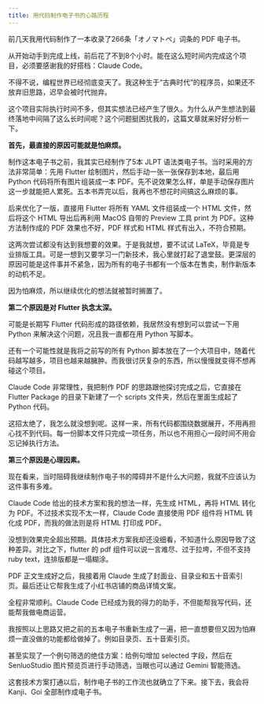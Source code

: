```yaml
---
title: 用代码制作电子书的心路历程
---
```


前几天我用代码制作了一本收录了266条「オノマトペ」词条的 PDF 电子书。

从开始动手到完成上线，前后花了不到8个小时。能在这么短时间内完成这个项目，必须要感谢我的好搭档：Claude Code。

不得不说，编程世界已经彻底变天了。我这种生于“古典时代”的程序员，如果还不放弃旧思路，迟早会被时代抛弃。

这个项目实际执行时间不多，但其实想法已经产生了很久。为什么从产生想法到最终落地中间隔了这么长时间呢？这个问题挺困扰我的，这篇文章就来好好分析一下。

**首先，最直接的原因可能就是怕麻烦。**

制作这本电子书之前，我其实已经制作了5本 JLPT 语法类电子书。当时采用的方法非常简单：先用 Flutter 绘制图片，然后手动一张一张保存到本地，最后用 Python 代码将所有图片组装成一本 PDF。先不说效果怎么样，单是手动保存图片这一步就能把人累死。五本书弄完以后，我再也不想花时间搞这么麻烦的事。

后来优化了一版，直接用 Flutter 将所有 YAML 文件组装成一个 HTML 文件，然后将这个 HTML 导出后再利用 MacOS 自带的 Preview 工具 print 为 PDF。这种方法制作成的 PDF 效果也不好，PDF 样式和 HTML 样式有出入，不符合预期。

这两次尝试都没有达到我想要的效果。于是我就想，要不试试 LaTeX，毕竟是专业排版工具。可是一想到又要学习一门新技术，我心里就打起了退堂鼓。更深层的原因可能是这件事并不紧急，因为所有的电子书都有一个版本在售卖，制作新版本的动机不足。

因为怕麻烦，所以继续优化的想法就被暂时搁置了。

**第二个原因是对 Flutter 执念太深。**

可能是长期写 Flutter 代码形成的路径依赖，我居然没有想到可以尝试一下用 Python 来解决这个问题，况且我一直都在用 Python 写脚本。

还有一个可能性就是我将之前写的所有 Python 脚本放在了一个大项目中，随着代码越写越多，项目也越来越臃肿。而我很讨厌复杂的东西，所以慢慢就变得不想再碰这个项目。

Claude Code 非常理性，我把制作 PDF 的思路跟他探讨完成之后，它直接在 Flutter Package 的目录下新建了一个 scripts 文件夹，然后在里面生成起了 Python 代码。

这招太绝了，我怎么就没想到呢。这样一来，所有代码都围绕数据展开，不用再担心找不到代码。每一份脚本文件只完成一项任务，所以也不用担心一段时间不用会忘记掉执行方法。

**第三个原因是心理因素。**

现在看来，当时阻碍我继续制作电子书的障碍并不是什么大问题，我就不应该认为这件事有多难。

Claude Code 给出的技术方案和我的想法一样，先生成 HTML，再将 HTML 转化为 PDF。不过技术实现不太一样，Claude Code 直接使用 PDF 组件将 HTML 转化成 PDF，而我的做法则是将 HTML 打印成 PDF。

没想到效果完全超出预期。具体技术方案我却还没细看，不知道什么原因导致了这种差异。对比之下，flutter 的 pdf 组件可以说一言难尽、过于拉垮，不但不支持 ruby text，连排版都是一塌糊涂。

PDF 正文生成好之后，我接着用 Claude 生成了封面业、目录业和五十音索引页。最后还让它帮我生成了小红书店铺的商品详情文案。

全程非常顺利。Claude Code 已经成为我的得力的助手，不但能帮我写代码，还能帮我做电商运营。

我按照以上思路又把之前的五本电子书重新生成了一遍，把一直想要但又因为怕麻烦一直没做的功能都给做掉了。例如目录页、五十音索引页。

甚至实现了一个例句筛选的绝佳方案：给例句增加 selected 字段，然后在 SenluoStudio 图片预览页进行手动筛选，当眼也可以通过 Gemini 智能筛选。

这套技术方案打通以后，制作电子书的工作流也就确立了下来。接下去，我会将 Kanji、Goi 全部制作成电子书。
